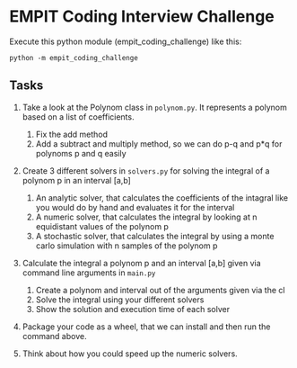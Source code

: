 # EMPIT Coding Interview Challenge

Execute this python module (empit_coding_challenge) like this:

    python -m empit_coding_challenge

## Tasks
1. Take a look at the Polynom class in `polynom.py`. It represents a polynom based on a list of coefficients.
    1. Fix the add method
    2. Add a subtract and multiply method, so we can do p-q and p*q for polynoms p and q easily

2. Create 3 different solvers in `solvers.py` for solving the integral of a polynom p in an interval \[a,b\] 
    1. An analytic solver, that calculates the coefficients of the intagral like you would do by hand and evaluates it for the interval
    2. A numeric solver, that calculates the integral by looking at n equidistant values of the polynom p
    3. A stochastic solver, that calculates the integral by using a monte carlo simulation with n samples of the polynom p

3. Calculate the integral a polynom p and an interval \[a,b\] given via command line arguments in `main.py`
    1. Create a polynom and interval out of the arguments given via the cl
    2. Solve the integral using your different solvers
    3. Show the solution and execution time of each solver

4. Package your code as a wheel, that we can install and then run the command above.

4. Think about how you could speed up the numeric solvers.
